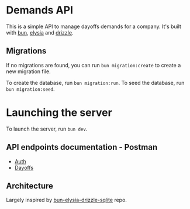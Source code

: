 # Demands API

This is a simple API to manage dayoffs demands for a company.
It's built with [bun](https://bun.sh), [elysia](https://elysiajs.com) and [drizzle](https://drizzle.dev).

## Migrations

If no migrations are found, you can run `bun migration:create` to create a new migration file.

To create the database, run `bun migration:run`.
To seed the database, run `bun migration:seed`.

# Launching the server

To launch the server, run `bun dev`.

## API endpoints documentation - Postman

- [Auth](https://www.postman.com/aerospace-saganist-97722033/demands/collection/rajwc63/users?action=share&creator=25637739)
- [Dayoffs](https://www.postman.com/aerospace-saganist-97722033/demands/collection/ugiftw8/dayoffs?action=share&creator=25637739)

## Architecture

Largely inspired by [bun-elysia-drizzle-sqlite](https://github.com/remuspoienar/bun-elysia-drizzle-sqlite) repo.
